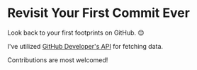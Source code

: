 Revisit Your First Commit Ever
======================

Look back to your first footprints on GitHub. :blush:

I've utilized [GitHub Developer's API](http://developer.github.com) for fetching data.

Contributions are most welcomed!
